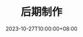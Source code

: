 ---
title: "后期制作"
date: 2023-10-27T10:00:00+08:00
description: "各种泛后期创作"
resources:
  - src: "cover.jpg"
    params:
      cover: true
---